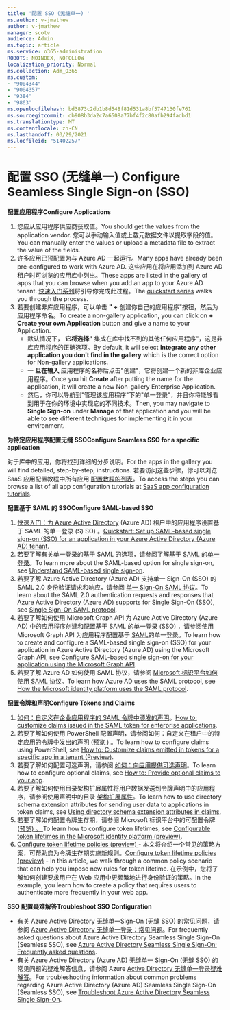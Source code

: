 ```yaml
---
title: '配置 SSO (无缝单一) '
ms.author: v-jmathew
author: v-jmathew
manager: scotv
audience: Admin
ms.topic: article
ms.service: o365-administration
ROBOTS: NOINDEX, NOFOLLOW
localization_priority: Normal
ms.collection: Adm_O365
ms.custom:
- "9004344"
- "9004357"
- "9384"
- "9863"
ms.openlocfilehash: bd3873c2db1b8d548f81d531a8bf5747130fe761
ms.sourcegitcommit: db908b3da2c7a6508a77bf4f2c80afb294fadbd1
ms.translationtype: MT
ms.contentlocale: zh-CN
ms.lasthandoff: 03/29/2021
ms.locfileid: "51402257"
---
```

# <a name="configure-seamless-single-sign-on-sso"></a><span data-ttu-id="c5923-102">配置 SSO (无缝单一) </span><span class="sxs-lookup"><span data-stu-id="c5923-102">Configure Seamless Single Sign-on (SSO)</span></span>

<span data-ttu-id="c5923-103">**配置应用程序**</span><span class="sxs-lookup"><span data-stu-id="c5923-103">**Configure Applications**</span></span>

1. <span data-ttu-id="c5923-104">您应从应用程序供应商获取值。</span><span class="sxs-lookup"><span data-stu-id="c5923-104">You should get the values from the application vendor.</span></span> <span data-ttu-id="c5923-105">您可以手动输入值或上载元数据文件以提取字段的值。</span><span class="sxs-lookup"><span data-stu-id="c5923-105">You can manually enter the values or upload a metadata file to extract the value of the fields.</span></span>
2. <span data-ttu-id="c5923-106">许多应用已预配置为与 Azure AD 一起运行。</span><span class="sxs-lookup"><span data-stu-id="c5923-106">Many apps have already been pre-configured to work with Azure AD.</span></span> <span data-ttu-id="c5923-107">这些应用在将应用添加到 Azure AD 租户时可浏览的应用库中列出。</span><span class="sxs-lookup"><span data-stu-id="c5923-107">These apps are listed in the gallery of apps that you can browse when you add an app to your Azure AD tenant.</span></span> <span data-ttu-id="c5923-108">[快速入门系列](https://docs.microsoft.com/azure/active-directory/manage-apps/add-application-portal-configure)将引导你完成此过程。</span><span class="sxs-lookup"><span data-stu-id="c5923-108">The [quickstart series](https://docs.microsoft.com/azure/active-directory/manage-apps/add-application-portal-configure) walks you through the process.</span></span>
3. <span data-ttu-id="c5923-109">若要创建非库应用程序，可以单击 **" +** 创建你自己的应用程序"按钮，然后为应用程序命名。</span><span class="sxs-lookup"><span data-stu-id="c5923-109">To create a non-gallery application, you can click on **+ Create your own Application** button and give a name to your Application.</span></span>
    - <span data-ttu-id="c5923-110">默认情况下， **它将选择"** 集成在库中找不到的其他任何应用程序"，这是非库应用程序的正确选项。</span><span class="sxs-lookup"><span data-stu-id="c5923-110">By default, it will select **Integrate any other application you don't find in the gallery** which is the correct option for Non-gallery applications.</span></span>
    - <span data-ttu-id="c5923-111">一 **旦在输入** 应用程序的名称后点击"创建"，它将创建一个新的非库企业应用程序。</span><span class="sxs-lookup"><span data-stu-id="c5923-111">Once you hit **Create** after putting the name for the application, it will create a new Non-gallery Enterprise Application.</span></span>
    - <span data-ttu-id="c5923-112">然后，你可以导航到"管理该应用程序"下的"单一登录"，并且你将能够看到用于在你的环境中实现它的不同技术。</span><span class="sxs-lookup"><span data-stu-id="c5923-112">Then, you may navigate to **Single Sign-on** under **Manage** of that application and you will be able to see different techniques for implementing it in your environment.</span></span>

<span data-ttu-id="c5923-113">**为特定应用程序配置无缝 SSO**</span><span class="sxs-lookup"><span data-stu-id="c5923-113">**Configure Seamless SSO for a specific application**</span></span>

<span data-ttu-id="c5923-114">对于库中的应用，你将找到详细的分步说明。</span><span class="sxs-lookup"><span data-stu-id="c5923-114">For the apps in the gallery you will find detailed, step-by-step, instructions.</span></span> <span data-ttu-id="c5923-115">若要访问这些步骤，你可以浏览 SaaS 应用配置教程中所有应用 [配置教程的列表](https://docs.microsoft.com/azure/active-directory/saas-apps/tutorial-list)。</span><span class="sxs-lookup"><span data-stu-id="c5923-115">To access the steps you can browse a list of all app configuration tutorials at [SaaS app configuration tutorials](https://docs.microsoft.com/azure/active-directory/saas-apps/tutorial-list).</span></span>

<span data-ttu-id="c5923-116">**配置基于 SAML 的 SSO**</span><span class="sxs-lookup"><span data-stu-id="c5923-116">**Configure SAML-based SSO**</span></span>

1. <span data-ttu-id="c5923-117">[快速入门：为 Azure Active Directory](https://docs.microsoft.com/azure/active-directory/manage-apps/add-application-portal-setup-sso) (Azure AD) 租户中的应用程序设置基于 SAML 的单一登录 (S) SO) 。</span><span class="sxs-lookup"><span data-stu-id="c5923-117">[Quickstart: Set up SAML-based single sign-on (SSO) for an application in your Azure Active Directory (Azure AD) tenant](https://docs.microsoft.com/azure/active-directory/manage-apps/add-application-portal-setup-sso).</span></span>
2. <span data-ttu-id="c5923-118">若要了解有关单一登录的基于 SAML 的选项，请参阅了解基于 [SAML 的单一登录](https://docs.microsoft.com/azure/active-directory/manage-apps/configure-saml-single-sign-on)。</span><span class="sxs-lookup"><span data-stu-id="c5923-118">To learn more about the SAML-based option for single sign-on, see [Understand SAML-based single sign-on](https://docs.microsoft.com/azure/active-directory/manage-apps/configure-saml-single-sign-on).</span></span>
3. <span data-ttu-id="c5923-119">若要了解 Azure Active Directory (Azure AD) 支持单一 Sign-On (SSO) 的 SAML 2.0 身份验证请求和响应，请参阅 [单一 Sign-On SAML 协议](https://docs.microsoft.com/azure/active-directory/develop/single-sign-on-saml-protocol)。</span><span class="sxs-lookup"><span data-stu-id="c5923-119">To learn about the SAML 2.0 authentication requests and responses that Azure Active Directory (Azure AD) supports for Single Sign-On (SSO), see [Single Sign-On SAML protocol](https://docs.microsoft.com/azure/active-directory/develop/single-sign-on-saml-protocol).</span></span>
4. <span data-ttu-id="c5923-120">若要了解如何使用 Microsoft Graph API 为 Azure Active Directory (Azure AD) 中的应用程序创建和配置基于 SAML 的单一登录 (SSO) ，请参阅使用 Microsoft Graph API 为应用程序配置基于 [SAML](https://docs.microsoft.com/graph/application-saml-sso-configure-api)的单一登录。</span><span class="sxs-lookup"><span data-stu-id="c5923-120">To learn how to create and configure a SAML-based single sign-on (SSO) for your application in Azure Active Directory (Azure AD) using the Microsoft Graph API, see [Configure SAML-based single sign-on for your application using the Microsoft Graph API](https://docs.microsoft.com/graph/application-saml-sso-configure-api).</span></span>
5. <span data-ttu-id="c5923-121">若要了解 Azure AD 如何使用 SAML 协议，请参阅 [Microsoft 标识平台如何使用 SAML 协议](https://docs.microsoft.com/azure/active-directory/develop/active-directory-saml-protocol-reference)。</span><span class="sxs-lookup"><span data-stu-id="c5923-121">To learn how Azure AD uses the SAML protocol, see [How the Microsoft identity platform uses the SAML protocol](https://docs.microsoft.com/azure/active-directory/develop/active-directory-saml-protocol-reference).</span></span>

<span data-ttu-id="c5923-122">**配置令牌和声明**</span><span class="sxs-lookup"><span data-stu-id="c5923-122">**Configure Tokens and Claims**</span></span>

1. <span data-ttu-id="c5923-123">[如何：自定义在企业应用程序的 SAML 令牌中颁发的声明](https://docs.microsoft.com/azure/active-directory/develop/active-directory-saml-claims-customization)。</span><span class="sxs-lookup"><span data-stu-id="c5923-123">[How to: customize claims issued in the SAML token for enterprise applications](https://docs.microsoft.com/azure/active-directory/develop/active-directory-saml-claims-customization).</span></span>
2. <span data-ttu-id="c5923-124">若要了解如何使用 PowerShell 配置声明，请参阅如何：自定义在租户中的特定应用的令牌中发出的声明 ([预览 ](https://docs.microsoft.com/azure/active-directory/develop/active-directory-claims-mapping)) 。</span><span class="sxs-lookup"><span data-stu-id="c5923-124">To learn how to configure claims using PowerShell, see [How to: Customize claims emitted in tokens for a specific app in a tenant (Preview)](https://docs.microsoft.com/azure/active-directory/develop/active-directory-claims-mapping).</span></span>
3. <span data-ttu-id="c5923-125">若要了解如何配置可选声明，请参阅 [如何：向应用提供可选声明](https://docs.microsoft.com/azure/active-directory/develop/active-directory-optional-claims)。</span><span class="sxs-lookup"><span data-stu-id="c5923-125">To learn how to configure optional claims, see [How to: Provide optional claims to your app](https://docs.microsoft.com/azure/active-directory/develop/active-directory-optional-claims).</span></span>
4. <span data-ttu-id="c5923-126">若要了解如何使用目录架构扩展属性将用户数据发送到令牌声明中的应用程序，请参阅使用声明中的目录 [架构扩展属性](https://docs.microsoft.com/azure/active-directory/develop/active-directory-schema-extensions)。</span><span class="sxs-lookup"><span data-stu-id="c5923-126">To learn how to use directory schema extension attributes for sending user data to applications in token claims, see [Using directory schema extension attributes in claims](https://docs.microsoft.com/azure/active-directory/develop/active-directory-schema-extensions).</span></span>
5. <span data-ttu-id="c5923-127">若要了解如何配置令牌生存期，请参阅 Microsoft 标识平台中的可配置令牌 ([预览) 。 ](https://docs.microsoft.com/azure/active-directory/develop/active-directory-configurable-token-lifetimes)</span><span class="sxs-lookup"><span data-stu-id="c5923-127">To learn how to configure token lifetimes, see [Configurable token lifetimes in the Microsoft identity platform (preview)](https://docs.microsoft.com/azure/active-directory/develop/active-directory-configurable-token-lifetimes).</span></span>
6. <span data-ttu-id="c5923-128">[Configure token lifetime policies (preview) ](https://docs.microsoft.com/azure/active-directory/develop/configure-token-lifetimes) - 本文将介绍一个常见的策略方案，可帮助您为令牌生存期实施新规则。</span><span class="sxs-lookup"><span data-stu-id="c5923-128">[Configure token lifetime policies (preview)](https://docs.microsoft.com/azure/active-directory/develop/configure-token-lifetimes) - In this article, we walk through a common policy scenario that can help you impose new rules for token lifetime.</span></span> <span data-ttu-id="c5923-129">在示例中，您将了解如何创建要求用户在 Web 应用中更频繁地进行身份验证的策略。</span><span class="sxs-lookup"><span data-stu-id="c5923-129">In the example, you learn how to create a policy that requires users to authenticate more frequently in your web app.</span></span>

<span data-ttu-id="c5923-130">**SSO 配置疑难解答**</span><span class="sxs-lookup"><span data-stu-id="c5923-130">**Troubleshoot SSO Configuration**</span></span>

- <span data-ttu-id="c5923-131">有关 Azure Active Directory 无缝单一Sign-On (无缝 SSO) 的常见问题，请参阅 [Azure Active Directory 无缝单一登录：常见问题](https://docs.microsoft.com/azure/active-directory/hybrid/how-to-connect-sso-faq)。</span><span class="sxs-lookup"><span data-stu-id="c5923-131">For frequently asked questions about Azure Active Directory Seamless Single Sign-On (Seamless SSO), see [Azure Active Directory Seamless Single Sign-On: Frequently asked questions](https://docs.microsoft.com/azure/active-directory/hybrid/how-to-connect-sso-faq).</span></span>
- <span data-ttu-id="c5923-132">有关 Azure Active Directory (Azure AD) 无缝单一 Sign-On (无缝 SSO) 的常见问题的疑难解答信息，请参阅 Azure [Active Directory 无缝单一登录疑难解答](https://docs.microsoft.com/azure/active-directory/hybrid/tshoot-connect-sso)。</span><span class="sxs-lookup"><span data-stu-id="c5923-132">For troubleshooting information about common problems regarding Azure Active Directory (Azure AD) Seamless Single Sign-On (Seamless SSO), see [Troubleshoot Azure Active Directory Seamless Single Sign-On](https://docs.microsoft.com/azure/active-directory/hybrid/tshoot-connect-sso).</span></span>
